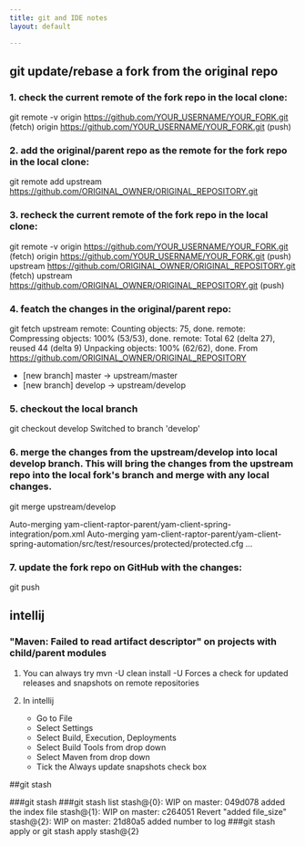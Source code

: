 ```yaml
---
title: git and IDE notes
layout: default

---
```


## git update/rebase a fork from the original repo

### 1. check the current remote of the fork repo in the local clone:
git remote -v
origin  https://github.com/YOUR_USERNAME/YOUR_FORK.git (fetch)
origin  https://github.com/YOUR_USERNAME/YOUR_FORK.git (push)

### 2. add the original/parent repo as the remote for the fork repo in the local clone:
git remote add upstream https://github.com/ORIGINAL_OWNER/ORIGINAL_REPOSITORY.git

### 3. recheck the current remote of the fork repo in the local clone:
git remote -v
origin    https://github.com/YOUR_USERNAME/YOUR_FORK.git (fetch)
origin    https://github.com/YOUR_USERNAME/YOUR_FORK.git (push)
upstream  https://github.com/ORIGINAL_OWNER/ORIGINAL_REPOSITORY.git (fetch)
upstream  https://github.com/ORIGINAL_OWNER/ORIGINAL_REPOSITORY.git (push)

### 4. featch the changes in the original/parent repo:
git fetch upstream
remote: Counting objects: 75, done.
remote: Compressing objects: 100% (53/53), done.
remote: Total 62 (delta 27), reused 44 (delta 9)
Unpacking objects: 100% (62/62), done.
From https://github.com/ORIGINAL_OWNER/ORIGINAL_REPOSITORY
 * [new branch]      master     			   -> upstream/master
 * [new branch]      develop                   -> upstream/develop

### 5. checkout the local branch
git checkout develop
Switched to branch 'develop'

### 6. merge the changes from the upstream/develop into local develop branch. This will bring the changes from the upstream repo into the local fork's branch and merge with any local changes.
git merge upstream/develop

Auto-merging yam-client-raptor-parent/yam-client-spring-integration/pom.xml
Auto-merging yam-client-raptor-parent/yam-client-spring-automation/src/test/resources/protected/protected.cfg
...

### 7. update the fork repo on GitHub with the changes:
git push

## intellij
### "Maven: Failed to read artifact descriptor" on projects with child/parent modules
1. You can always try mvn -U clean install
-U Forces a check for updated releases and snapshots on remote repositories

2. In intellij
   - Go to File
   - Select Settings
   - Select Build, Execution, Deployments
   - Select Build Tools from drop down
   - Select Maven from drop down
   - Tick the Always update snapshots check box

##git stash

###git stash
###git stash list
stash@{0}: WIP on master: 049d078 added the index file
stash@{1}: WIP on master: c264051 Revert "added file_size"
stash@{2}: WIP on master: 21d80a5 added number to log
###git stash apply or git stash apply stash@{2}


